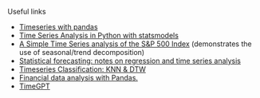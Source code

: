 Useful links

* [Timeseries with pandas](http://nbviewer.jupyter.org/github/changhiskhan/talks/blob/master/pydata2012/pandas_timeseries.ipynb)
* [Time Series Analysis in Python with statsmodels](http://conference.scipy.org/scipy2011/slides/mckinney_time_series.pdf)
* [A Simple Time Series analysis of the S&P 500 Index](http://www.johnwittenauer.net/a-simple-time-series-analysis-of-the-sp-500-index/) (demonstrates the use of seasonal/trend decomposition)
* [Statistical forecasting: notes on regression and time series analysis](http://people.duke.edu/~rnau/411home.htm)
* [Timeseries Classification: KNN & DTW](http://nbviewer.jupyter.org/github/markdregan/K-Nearest-Neighbors-with-Dynamic-Time-Warping/blob/master/K_Nearest_Neighbor_Dynamic_Time_Warping.ipynb)
* [Financial data analysis with Pandas.](http://nbviewer.jupyter.org/gist/twiecki/3962843)
* [TimeGPT](https://docs.nixtla.io/)
